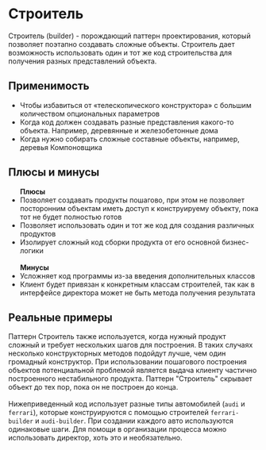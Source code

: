 <h1>Строитель</h1>
Строитель (builder) - порождающий паттерн проектирования, который позволяет поэтапно создавать сложные объекты.
Строитель дает возможность использовать один и тот же код строительства для получения разных представлений объекта.
<h2>Применимость</h2>
<ul>
    <li>Чтобы избавиться от «телескопического конструктора» c большим количеством опциональных параметров</li>
    <li>Когда код должен создавать разные представления какого-то объекта. Например, деревянные и железобетонные дома</li>
    <li>Когда нужно собирать сложные составные объекты, например, деревья Компоновщика</li>
</ul>
<h2>Плюсы и минусы</h2>
<ul>
    <b>Плюсы</b>
    <li>Позволяет создавать продукты пошагово, при этом не позволяет посторонним объектам иметь доступ к конструируему объекту, пока тот не будет полностью готов</li>
    <li>Позволяет использовать один и тот же код для создания различных продуктов</li>
    <li>Изолирует сложный код сборки продукта от его основной бизнес-логики</li>
    </br>
    <b>Минусы</b>
    <li>Усложняет код программы из-за введения дополнительных классов</li>
    <li>Клиент будет привязан к конкретным классам строителей, так как в интерфейсе директора может не быть метода получения результата</li>
</ul>
<h2>Реальные примеры</h2>
Паттерн Строитель также используется, когда нужный продукт сложный и требует нескольких шагов для построения.
В таких случаях несколько конструкторных методов подойдут лучше, чем один громадный конструктор.
При использовании пошагового построения объектов потенциальной проблемой является выдача клиенту частично построенного нестабильного продукта.
Паттерн "Строитель" скрывает объект до тех пор, пока он не построен до конца.
</br>
</br>
Нижеприведенный код использует разные типы автомобилей (<code>audi</code> и <code>ferrari</code>), которые конструируются с помощью строителей <code>ferrari-builder</code> и <code>audi-builder</code>.
При создании каждого авто используются одинаковые шаги. Для помощи в организации процесса можно использовать директор, хоть это и необязательно.